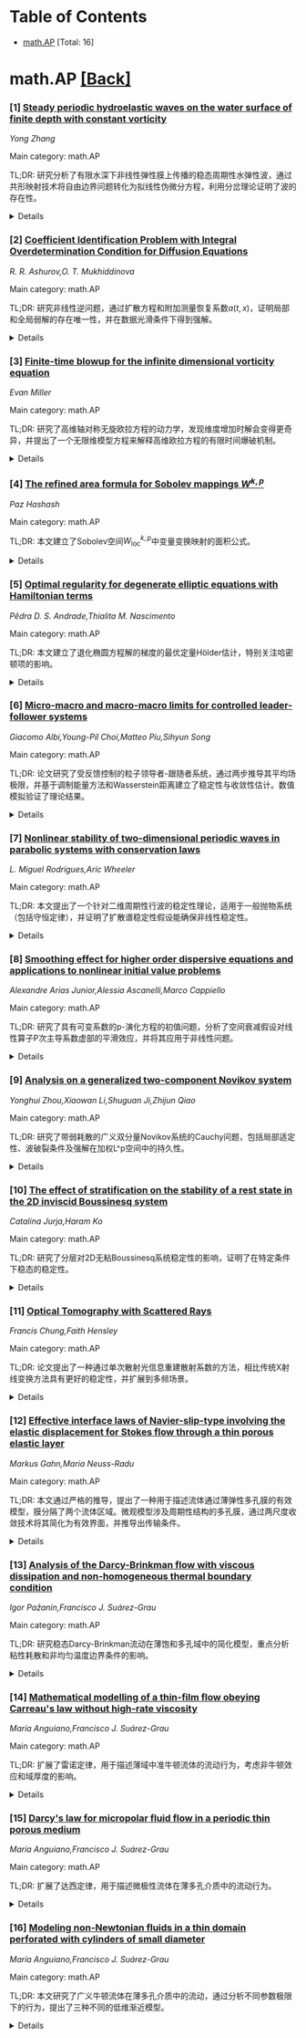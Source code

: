 <div id=toc></div>

# Table of Contents

- [math.AP](#math.AP) [Total: 16]


<div id='math.AP'></div>

# math.AP [[Back]](#toc)

### [1] [Steady periodic hydroelastic waves on the water surface of finite depth with constant vorticity](https://arxiv.org/abs/2508.03748)
*Yong Zhang*

Main category: math.AP

TL;DR: 研究分析了有限水深下非线性弹性膜上传播的稳态周期性水弹性波，通过共形映射技术将自由边界问题转化为拟线性伪微分方程，利用分岔理论证明了波的存在性。


<details>
  <summary>Details</summary>
Motivation: 以往研究未考虑有限水深下的旋转流动，本研究填补了这一空白。

Method: 采用共形映射技术将问题转化为单变量周期函数的拟线性伪微分方程，并利用分岔理论分析。

Result: 在局部凸性假设下，线性化问题最多有两个独立解；非线性问题存在分岔解曲线，包括从简单特征值分岔的曲线和临界点附近的次级分岔曲线。

Conclusion: 研究证明了在特定条件下，非线性弹性膜上存在复杂的周期性水弹性波解。

Abstract: This study analyzes steady periodic hydroelastic waves propagating on the
water surface of finite depth beneath nonlinear elastic membranes. Unlike
previous work \cite{BaldiT,BaldiT1,Toland,Toland1}, our formulation
accommodates rotational flows in finite-depth water. We employ a conformal
mapping technique to transform the free-boundary problem into a quasilinear
pseudodifferential equation, resulting in a periodic function of a single
variable. This reduction allows the existence question for such waves to be
addressed within the framework of bifurcation theory. With the wavelength
normalized to 2$\pi$, the problem features two free parameters: the wave speed
and the constant vorticity. Under the assumption of the local convexity of
undeformed membrane's stored energy, it is observed that the problem, when
linearized about uniform horizontal flow, has at most two independent solutions
for any values of the parameters. Fixing the vorticity and treating the wave
speed as the bifurcation parameter, the linearized problem possesses a single
solution. We demonstrate that the full nonlinear problem exhibits a sheet of
solutions comprising a family of curves bifurcating from simple eigenvalues.
Taking both the wave speed and vorticity as parameters, when the constant
vorticity approaches critical values, the linearized problem exhibits a
two-dimensional kernel. Near these critical points, a secondary bifurcation
curve emerges from the primary solution branch. This secondary branch consists
of ripple solutions on the surface.

</details>


### [2] [Coefficient Identification Problem with Integral Overdetermination Condition for Diffusion Equations](https://arxiv.org/abs/2508.03859)
*R. R. Ashurov,O. T. Mukhiddinova*

Main category: math.AP

TL;DR: 研究非线性逆问题，通过扩散方程和附加测量恢复系数$a(t, x)$，证明局部和全局弱解的存在唯一性，并在数据光滑条件下得到强解。


<details>
  <summary>Details</summary>
Motivation: 解决依赖时间和部分空间变量的系数恢复问题，扩展了以往仅在全空间定义的抛物方程逆问题的研究。

Method: 结合傅里叶方法和先验估计，分析扩散方程的解。

Result: 证明了局部和全局弱解的存在唯一性，并在数据光滑时得到强解。

Conclusion: 该方法有效解决了特定条件下的逆问题，为类似问题提供了理论支持。

Abstract: In this paper, we investigate a nonlinear inverse problem aimed at recovering
a coefficient $a(t, x)$, dependent on both time and a subset of spatial
variables, in a diffusion equation \( u_t - \Delta_x u - u_{yy} +a(t, x) u =
f(t,x,y) \), using an additional measurement given as an integral over the
spatial domain. Here \(x \in G \subset \mathbb{R}^m\) and \(y \in (0, \pi)\).
We establish theorems on the existence and uniqueness of both local and global
weak solutions. Furthermore, we demonstrate that, under sufficient smoothness
of the problem data, there exists a uniquely determined strong solution (both
local and global) to the inverse problem. Our approach combines the Fourier
method with a priori estimates. Previous studies have addressed similar inverse
problems for parabolic equations defined over the entire space.

</details>


### [3] [Finite-time blowup for the infinite dimensional vorticity equation](https://arxiv.org/abs/2508.03877)
*Evan Miller*

Main category: math.AP

TL;DR: 研究了高维轴对称无旋欧拉方程的动力学，发现维度增加时解会变得更奇异，并提出了一个无限维模型方程来解释高维欧拉方程的有限时间爆破机制。


<details>
  <summary>Details</summary>
Motivation: 先前研究发现高维欧拉方程的解在维度增加时会变得更奇异，缺乏三维中的有限时间爆破障碍，因此提出无限维模型方程以探索高维欧拉方程的爆破机制。

Method: 通过取标量涡度演化方程的极限$d\to +\infty$，构建了一个无限维模型方程，并分析了其有限时间爆破行为。

Result: 无限维模型方程表现出Burgers激波类型的有限时间爆破，为高维欧拉方程的爆破机制提供了线索。

Conclusion: 无限维模型方程的爆破结果暗示了高维欧拉方程可能存在有限时间爆破，尽管其扰动处理具有高度奇异性。

Abstract: In a previous work with Tai-Peng Tsai, the author studied the dynamics of
axisymmetric, swirl-free Euler equation in four and higher dimensions. One
conclusion of this analysis is that the dynamics become dramatically more
singular as the dimension increases. In particular, the barriers to finite-time
blowup for smooth solutions which exist in three dimensions do not exist in
higher dimensions $d\geq 4$. Motivated by this result, we will consider a model
equation that is obtained by taking the formal limit of the scalar vorticity
evolution equation as $d\to +\infty$. This model exhibits finite-time blowup of
a Burgers shock type. The blowup result for the infinite dimensional model
equation strongly suggests a mechanism for the finite-time blowup of smooth
solutions of the Euler equation in sufficiently high dimensions. It is also
possible to treat the full Euler equation as a perturbation of the infinite
dimensional model equation, although this perturbation is highly singular.

</details>


### [4] [The refined area formula for Sobolev mappings $W^{k,p}$](https://arxiv.org/abs/2508.03880)
*Paz Hashash*

Main category: math.AP

TL;DR: 本文建立了Sobolev空间$W^{k,p}_{\text{loc}}$中变量变换映射的面积公式。


<details>
  <summary>Details</summary>
Motivation: 研究Sobolev空间中变量变换的面积公式，为相关数学分析问题提供理论基础。

Method: 通过构造Sobolev函数的Lipschitz逼近，使其在原函数外的一个Riesz容量为零的集合上一致。

Result: 成功建立了Sobolev空间中变量变换的面积公式。

Conclusion: 该方法为Sobolev空间中的变量变换问题提供了有效的解决方案。

Abstract: We establish the area formula for change-of-variable mappings in the Sobolev
space $W^{k,p}_{\text{loc}}$. Our approach relies on constructing Lipschitz
approximations of Sobolev functions that agree with the original functions
outside a set of Riesz capacity zero.

</details>


### [5] [Optimal regularity for degenerate elliptic equations with Hamiltonian terms](https://arxiv.org/abs/2508.03924)
*Pêdra D. S. Andrade,Thialita M. Nascimento*

Main category: math.AP

TL;DR: 本文建立了退化椭圆方程解的梯度的最优定量Hölder估计，特别关注哈密顿项的影响。


<details>
  <summary>Details</summary>
Motivation: 研究退化椭圆方程解的梯度估计，尤其是在哈密顿项存在时，梯度极小或极大情况下的挑战。

Method: 采用扰动技术，分析退化率与哈密顿增长之间的相互作用。

Result: 结果扩展了Araujo-Ricarte-Teixeira和Birindelli-Demengel的现有正则性理论。

Conclusion: 本文成功将正则性理论推广到更一般的情形，解决了哈密顿项带来的新问题。

Abstract: We establish optimal, quantitative H\"oder estimates for the gradient of
solutions to a class of degenerate elliptic equations with Hamiltonian terms.
The presence of such lower-order terms introduces additional challenges,
particularly in regimes where the gradient is either very small or very large.
Our approach adapts perturbative techniques to capture the interplay between
the degeneracy rate and the Hamiltonian's growth. Our results naturally extend
the regularity theory developed by Araujo-Ricarte-Teixeira (Calc. Var.
53:605-625, 2015) and Birindelli-Demengel (Nonlinear Differ. Equ. Appl. 23:41,
2016) to a more general setting.

</details>


### [6] [Micro-macro and macro-macro limits for controlled leader-follower systems](https://arxiv.org/abs/2508.04020)
*Giacomo Albi,Young-Pil Choi,Matteo Piu,Sihyun Song*

Main category: math.AP

TL;DR: 论文研究了受反馈控制的粒子领导者-跟随者系统，通过两步推导其平均场极限，并基于调制能量方法和Wasserstein距离建立了稳定性与收敛性估计。数值模拟验证了理论结果。


<details>
  <summary>Details</summary>
Motivation: 研究受控多智能体系统的层次化简化，为其提供严格的理论基础。

Method: 通过两步推导平均场极限：首先耦合领导者粒子与跟随者流体，再推导到完全连续的宏观系统。使用调制能量方法和Wasserstein距离进行定量分析。

Result: 建立了稳定性与收敛性的定量估计，数值模拟验证了理论结果。

Conclusion: 为受控多智能体系统的层次化简化提供了严格的理论支持，数值模拟进一步验证了方法的有效性。

Abstract: We study a leader-follower system of interacting particles subject to
feedback control and derive its mean-field limits through a two-step passage:
first to a micro-macro system coupling leader particles with a follower fluid,
and then to a fully continuum macro-macro system. For each limiting procedure,
we establish quantitative stability and convergence estimates based on
modulated energy methods and Wasserstein distances. These results provide a
rigorous foundation for the hierarchical reduction of controlled multi-agent
systems. Numerical simulations are presented, including examples with
interaction potentials beyond the analytical class considered, to demonstrate
the dynamics and support the theoretical results.

</details>


### [7] [Nonlinear stability of two-dimensional periodic waves in parabolic systems with conservation laws](https://arxiv.org/abs/2508.04023)
*L. Miguel Rodrigues,Aric Wheeler*

Main category: math.AP

TL;DR: 本文提出了一个针对二维周期性行波的稳定性理论，适用于一般抛物系统（包括守恒定律），并证明了扩散谱稳定性假设能确保非线性稳定性。


<details>
  <summary>Details</summary>
Motivation: 扩展Johnson等人（2014）和Melinand-Rodrigues（2024）的工作，将稳定性理论推广到二维模式和包含守恒定律的系统。

Method: 通过识别扩散谱稳定性假设，并克服多维性和守恒定律导致的低谱正则性问题。

Result: 证明了扩散谱稳定性假设能保证非线性稳定性，适用于多种（非）局部扰动。

Conclusion: 研究成功将稳定性理论扩展到更广泛的系统，解决了低谱正则性的挑战。

Abstract: We develop a stability theory for two-dimensional periodic traveling waves of
general parabolic systems, possibly including conservation laws. In particular,
we identify a diffusive spectral stability assumption and prove that it implies
nonlinear stability for variously-(non)localized perturbations, including
critically nonlocalized perturbations. Thus we extend the stability parts of
Johnson et al., Invent. Math. 2014, to two-dimensional patterns and of
Melinand-Rodrigues, preprint 2024, to systems with conservation laws. In doing
so we need to bypass two kinds of low spectral regularity, explicitly
conic-like singularities due to multidimensionality and Jordan-block like
singularities due to conservation laws.

</details>


### [8] [Smoothing effect for higher order dispersive equations and applications to nonlinear initial value problems](https://arxiv.org/abs/2508.04130)
*Alexandre Arias Junior,Alessia Ascanelli,Marco Cappiello*

Main category: math.AP

TL;DR: 研究了具有可变系数的p-演化方程的初值问题，分析了空间衰减假设对线性算子P次主导系数虚部的平滑效应，并将其应用于非线性问题。


<details>
  <summary>Details</summary>
Motivation: 探讨p-演化方程的初值问题，特别是空间衰减假设对解的性质的影响，并将其推广到非线性问题。

Method: 通过分析线性算子P的次主导系数虚部的空间衰减假设，研究其产生的平滑效应，并将其应用于非线性问题。

Result: 在适当的Sobolev类中证明了非线性问题的解的存在性和唯一性。

Conclusion: 该方法适用于多种物理相关的方程，如KdV型和Kawahara型方程。

Abstract: In this paper we deal with the initial value problem related to a family of
dispersive inhomogeneous evolution equations Pu=f with variable coefficients
belonging to the class of p-evolution equations, $p\geq 2$. We study the
smoothing effect produced by some spatial decay assumptions on the imaginary
part of the subleading coefficient of the linear operator P. Then we apply this
result to nonlinear problems with derivative nonlinearities obtaining existence
and uniqueness of the solution in a suitable Sobolev class. The nonlinear
equations considered include various equations of physical interest such as
KdV-type and Kawahara-type equations.

</details>


### [9] [Analysis on a generalized two-component Novikov system](https://arxiv.org/abs/2508.04290)
*Yonghui Zhou,Xiaowan Li,Shuguan Ji,Zhijun Qiao*

Main category: math.AP

TL;DR: 研究了带弱耗散的广义双分量Novikov系统的Cauchy问题，包括局部适定性、波破裂条件及强解在加权L^p空间中的持久性。


<details>
  <summary>Details</summary>
Motivation: 探讨广义双分量Novikov系统在弱耗散条件下的解的性质，特别是波破裂现象和持久性。

Method: 利用Kato定理建立局部适定性，分析波破裂的充要条件，研究强解在加权L^p空间中的持久性。

Result: 给出了波破裂的充要条件，证明了强解在加权L^p空间中的持久性。

Conclusion: 该研究为广义双分量Novikov系统的解行为提供了理论支持，尤其在波破裂和持久性方面。

Abstract: In this paper, we study the Cauchy problem for a generalized two-component
Novikov system with weak dissipation. We first establish the local
well-posedness of solutions by using the Kato's theorem. Then we give the
necessary and sufficient condition for the occurrence of wave breaking in a
finite time. Finally, we investigate the persistence properties of strong
solutions in the weighted $L^{p}(\mathbb{R})$ spaces for a large class of
moderate weights.

</details>


### [10] [The effect of stratification on the stability of a rest state in the 2D inviscid Boussinesq system](https://arxiv.org/abs/2508.04514)
*Catalina Jurja,Haram Ko*

Main category: math.AP

TL;DR: 研究了分层对2D无粘Boussinesq系统稳定性的影响，证明了在特定条件下稳态的稳定性。


<details>
  <summary>Details</summary>
Motivation: 量化分层对稳定性的影响，改进现有结果。

Method: 利用非均匀Strichartz估计控制非线性贡献，仅需基于L2的正则性假设。

Result: 在H3+ Sobolev正则性下，稳态在时间尺度O(ε−4/3)内稳定。

Conclusion: 分层诱导色散，方法适用于相关色散SQG方程。

Abstract: We investigate and quantify the effect of stratification on the stability
time of a stably stratified rest state for the 2D inviscid Boussinesq system on
$\mathbb{R}^2$. As an important consequence, we obtain stability of the steady
state starting from an $\varepsilon$-sized initial perturbation of Sobolev
regularity $H^{3^+}$ on a timescale $\mathcal{O}(\varepsilon^{-4/3})$.
  In our setting, stratification induces dispersion and at the core of our
approach are inhomogeneous Strichartz estimates used to control nonlinear
contributions. This allows to keep only $L^2-$based regularity assumptions on
the initial perturbation, whereas previous works impose additional
localizations to achieve this timescale.
  We prove the analogous result for the related dispersive SQG equation.

</details>


### [11] [Optical Tomography with Scattered Rays](https://arxiv.org/abs/2508.04543)
*Francis Chung,Faith Hensley*

Main category: math.AP

TL;DR: 论文提出了一种通过单次散射光信息重建散射系数的方法，相比传统X射线变换方法具有更好的稳定性，并扩展到多频场景。


<details>
  <summary>Details</summary>
Motivation: 解决传统X射线变换方法在重建散射系数时的不稳定性问题。

Method: 利用辐射传输方程（RTE）的单次散射光信息，通过代数公式重建散射系数。

Result: 提出的方法在重建散射系数时表现出更高的稳定性，并适用于多频场景。

Conclusion: 该方法为3D图像重建提供了潜在应用价值。

Abstract: We consider the inverse problem of reconstructing the scattering coefficient
of a simple radiative transport equation (RTE) used to model light propagation
inside a scattering medium. To do so, we extract information from the second
term in the collision expansion, that is, light that has been scattered by a
single collision, for solutions to the RTE. We show that with proper sources
and measurements, the scattering coefficient for the RTE can be obtained via an
algebraic formula, resulting in a reconstruction with improved stability
compared to the normal X-ray transform inversion method. We extend these
theorems to apply to a multi-frequency setting in which photons change
frequency after collisions. Then, we discuss potential applications of our
theory for 3D image reconstruction.

</details>


### [12] [Effective interface laws of Navier-slip-type involving the elastic displacement for Stokes flow through a thin porous elastic layer](https://arxiv.org/abs/2508.04607)
*Markus Gahn,Maria Neuss-Radu*

Main category: math.AP

TL;DR: 本文通过严格的推导，提出了一种用于描述流体通过薄弹性多孔膜的有效模型，膜分隔了两个流体区域。微观模型涉及周期性结构的多孔膜，通过两尺度收敛技术将其简化为有效界面，并推导出传输条件。


<details>
  <summary>Details</summary>
Motivation: 研究流体通过薄弹性多孔膜的流动行为，以理解微观结构对宏观流体动力学的影响。

Method: 使用两尺度收敛技术和细胞问题方法，将微观模型简化为宏观有效界面模型，并推导出传输条件。

Result: 得到了耦合流体区域的宏观模型，界面条件为Navier-slip型，并包含动态位移。弹性应力张量的不同标度导致膜方程或Kirchhoff-Love板方程。

Conclusion: 通过两尺度收敛和细胞问题技术，成功将微观模型转化为宏观有效模型，为流体-结构相互作用提供了新的理论框架。

Abstract: This paper presents a rigorous derivation of an effective model for fluid
flow through a thin elastic porous membrane separating two fluid bulk domains.
The microscopic setting involves a periodically structured porous membrane
composed of a solid phase and fluid-filled pores, with thickness and
periodicity of order $\varepsilon$, small compared to the size of the bulk
regions. The microscopic model is governed by a coupled fluid-structure
interaction system: instationary Stokes equations for the fluid and linear
elasticity for the solid, with two distinct scalings of the elastic stress
tensor yielding different effective behaviors.
  Using two-scale convergence techniques adapted to thin domains and
oscillatory microstructures, the membrane is reduced to an effective interface
across which transmission conditions are derived. The resulting macroscopic
model couples the bulk fluid domains via effective interface laws of
Navier-slip-type including the dynamic displacement. The character of this
coupling depends critically on the choice of the scaling in the elastic stress
tensor, leading to either a membrane equation or a Kirchhoff-Love plate
equation for the effective displacement. The resulting interface conditions
naturally admit mass exchange between the adjacent fluid regions. In the
analytical framework, a new two-scale compactness theorem for the symmetric
gradient is established, underpinning the passage to the limit in the coupled
system. Moreover, cell problem techniques are employed systematically to
construct admissible test functions and to rigorously extract the effective
macroscopic coefficients.

</details>


### [13] [Analysis of the Darcy-Brinkman flow with viscous dissipation and non-homogeneous thermal boundary condition](https://arxiv.org/abs/2508.04615)
*Igor Pažanin,Francisco J. Suárez-Grau*

Main category: math.AP

TL;DR: 研究稳态Darcy-Brinkman流动在薄饱和多孔域中的简化模型，重点分析粘性耗散和非均匀温度边界条件的影响。


<details>
  <summary>Details</summary>
Motivation: 探讨薄多孔域中流体流动的简化模型，以解决工程应用中涉及多孔介质的问题。

Method: 采用渐近技术，结合严格的数学分析（先验估计和紧致性结果），推导简化耦合模型。

Result: 得到包含粘性耗散和热边界条件的极限模型，适用于多孔介质的工程应用。

Conclusion: 该模型为多孔介质中的流体流动提供了实用的简化描述。

Abstract: This study investigates the steady-state Darcy-Brinkman flow within a thin,
saturated porous domain, focusing on the effects of viscous dissipation and
non-homogeneous boundary condition for the temperature. Employing asymptotic
techniques with respect to the domain's thickness, we rigorously derive the
simplified coupled model describing the fluid flow. The mathematical analysis
is based on deriving the sharp a priori estimates and proving the compactness
results of the rescaled functions. The resulting limit model incorporates
contributions of viscous dissipation and thermal boundary conditions and thus
could prove useful in the engineering applications involving porous media.

</details>


### [14] [Mathematical modelling of a thin-film flow obeying Carreau's law without high-rate viscosity](https://arxiv.org/abs/2508.04617)
*María Anguiano,Francisco J. Suárez-Grau*

Main category: math.AP

TL;DR: 扩展了雷诺定律，用于描述薄域中准牛顿流体的流动行为，考虑非牛顿效应和域厚度的影响。


<details>
  <summary>Details</summary>
Motivation: 研究薄域中准牛顿流体的流动行为，特别是非牛顿效应和域厚度对流动的影响。

Method: 应用渐近分析，针对厚度远小于其他维度的薄域，推导扩展的雷诺定律。

Result: 提出了一个框架，用于理解非牛顿效应和薄域厚度对流动行为的影响。

Conclusion: 扩展的雷诺定律为薄域中准牛顿流体流动提供了新的理论支持。

Abstract: In this paper, we derive an extension of the Reynolds law for quasi-Newtonian
fluid flows through a thin domain with thickness $0<\varepsilon\ll 1$ with
viscosity obeying the Carreau law without high-rate viscosity, by applying
asymptotic analysis with respect to $\varepsilon$. This provides a framework
for understanding how the non-Newtonian effects and the thickness of the domain
(which is significantly smaller than the other dimensions) influence its flow
behavior.

</details>


### [15] [Darcy's law for micropolar fluid flow in a periodic thin porous medium](https://arxiv.org/abs/2508.04629)
*María Anguiano,Francisco J. Suárez-Grau*

Main category: math.AP

TL;DR: 扩展了达西定律，用于描述微极性流体在薄多孔介质中的流动行为。


<details>
  <summary>Details</summary>
Motivation: 研究微结构特性、多孔介质几何形状和薄域厚度对流体流动的影响，超越标准达西定律的压力驱动流动描述。

Method: 扩展达西定律，考虑微极性流体特性及薄多孔介质几何条件。

Result: 提供了一个框架，用于理解微结构特性和几何条件对流体流动的影响。

Conclusion: 扩展的达西定律能更全面地描述微极性流体在薄多孔介质中的流动行为。

Abstract: In this paper, we extend the Darcy law for micropolar fluid flow in a thin
porous medium. This provides a framework for understanding how a fluid's
microstructural properties, the geometry of the porous medium and the thickness
of the domain (which is significantly smaller than the other dimensions)
influence its flow behavior, going beyond the simple pressure-driven flow
described by the standard Darcy law.

</details>


### [16] [Modeling non-Newtonian fluids in a thin domain perforated with cylinders of small diameter](https://arxiv.org/abs/2508.04688)
*María Anguiano,Francisco J. Suárez-Grau*

Main category: math.AP

TL;DR: 本文研究了广义牛顿流体在薄多孔介质中的流动，通过分析不同参数极限下的行为，提出了三种不同的低维渐近模型。


<details>
  <summary>Details</summary>
Motivation: 研究非牛顿流体在薄多孔介质中的流动行为，特别是针对不同参数极限下的渐近模型，以扩展先前的研究成果。

Method: 使用3D不可压缩Stokes系统，结合非线性幂律粘度（剪切稀化），分析流体在周期性分布的小直径圆柱体多孔介质中的流动。

Result: 根据参数极限的不同，提出了三种渐近模型：非线性达西定律（λ=0）、非线性Brinkman型定律（0<λ<∞）和非线性Reynolds定律（λ=∞）。

Conclusion: 研究为非牛顿流体在薄多孔介质中的流动提供了更全面的描述，扩展了先前的工作，并为不同极限条件下的流动行为提供了理论支持。

Abstract: We consider the flow of a generalized Newtonian fluid through a thin porous
medium of height $h_\varepsilon$ perforated with $\varepsilon$-periodically
distributed solid cylinders of very small diameter
$\varepsilon\delta_\varepsilon$, where the small parameters $\varepsilon,
\delta_\varepsilon$ and $h_\varepsilon$ are devoted to tend to zero. We assume
that the fluid is described by the 3D incompressible Stokes system with a
non-linear power law viscosity of flow index $1<r<2$ (shear thinning). The
particular case $h_\varepsilon=\sigma_\varepsilon$, where
$\sigma_\varepsilon:=\varepsilon/\delta_\varepsilon^{{2-r\over r}}\to 0$, was
recently published in (Anguiano and Su\'arez-Grau, \emph{Mediterr. J. Math.}
(2021) 18:175). In this paper, we generalize previous study for any
$h_\varepsilon$ and we provide a more complete description on the asymptotic
behavior of non-Newtonian fluids in a thin porous medium composed by cylinders
of small diameter. We prove that depending on the value of
$\lambda:=\lim_{\varepsilon\to 0}\sigma_\varepsilon/h_\varepsilon\in
[0,+\infty]$, there exist three types of lower-dimensional asymptotic models: a
non-linear Darcy law in the case $\lambda=0$, a non-linear Brinkman-type law in
the case $\lambda\in (0,+\infty)$, and a non-linear Reynolds law in the case
$\lambda=+\infty$.

</details>
